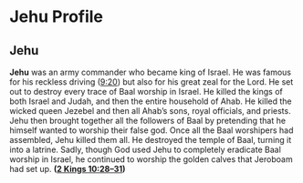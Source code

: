 # Jehu Profile

## Jehu

**Jehu** was an army commander who became king of Israel. He was famous for his reckless driving ([9:20](https://www.esv.org/2+Kings+9%3A20/)) but also for his great zeal for the Lord. He set out to destroy every trace of Baal worship in Israel. He killed the kings of both Israel and Judah, and then the entire household of Ahab. He killed the wicked queen Jezebel and then all Ahab’s sons, royal officials, and priests. Jehu then brought together all the followers of Baal by pretending that he himself wanted to worship their false god. Once all the Baal worshipers had assembled, Jehu killed them all. He destroyed the temple of Baal, turning it into a latrine. Sadly, though God used Jehu to completely eradicate Baal worship in Israel, he continued to worship the golden calves that Jeroboam had set up. **([2 Kings 10:28–31](https://www.esv.org/2+Kings+10%3A28%E2%80%9331/))**

